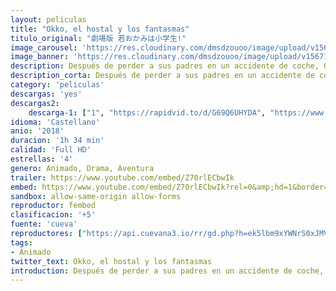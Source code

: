 ```yaml
---
layout: peliculas
title: "Okko, el hostal y los fantasmas"
titulo_original: "劇場版 若おかみは小学生!"
image_carousel: 'https://res.cloudinary.com/dmsdzouoo/image/upload/v1567139172/OKKKOPOSTER-min_yhvhv4.jpg'
image_banner: 'https://res.cloudinary.com/dmsdzouoo/image/upload/v1567139179/Cr%C3%ADtica-de-Okko-el-hostal-y-sus-fantasmas-destacada-El-Palomitr%C3%B3n-min_vvx9wg.jpg'
description: Después de perder a sus padres en un accidente de coche, Okko empieza a vivir en el campo con su abuela que lleva una posada japonesa tradicional. Mientras se prepara para ser la propietaria de la posada, empezará a ver fantasmas amistosos.
description_corta: Después de perder a sus padres en un accidente de coche, Okko empieza a vivir en el campo con su abuela que lleva una posada japonesa tradicional. Mientras se prepara para ser la propietaria de la posada, empezará a ver fantasmas amistosos.
category: 'peliculas'
descargas: 'yes'
descargas2:
    descarga-1: ["1", "https://rapidvid.to/d/G69Q6UHYDA", "https://www.google.com/s2/favicons?domain=openload.co","OpenLoad","https://res.cloudinary.com/imbriitneysam/image/upload/v1541473684/mexico.png", "Latino", "Full HD"]
idioma: 'Castellano'
anio: '2018'
duracion: '1h 34 min'
calidad: 'Full HD'
estrellas: '4'
genero: Animado, Drama, Aventura
trailer: https://www.youtube.com/embed/Z70rlECbwIk
embed: https://www.youtube.com/embed/Z70rlECbwIk?rel=0&amp;hd=1&border=0&wmode=opaque&enablejsapi=1&modestbranding=1&controls=1&showinfo=1
sandbox: allow-same-origin allow-forms
reproductor: fembed
clasificacion: '+5'
fuente: 'cueva'
reproductores: ["https://api.cuevana3.io/rr/gd.php?h=ek5lbm9xYWNrS0xJMVp5b21KREk0dFBLbjVkaHhkRGdrOG1jbnBpUnhhS1Z0bWFKb3RPeTZMZVdnNHVjeE5QRm1jV2duNm5RcnNEYzFaYVJkcVRiemFtU3FadVkyUT09"]
tags:
- Animado
twitter_text: Okko, el hostal y los fantasmas
introduction: Después de perder a sus padres en un accidente de coche, Okko empieza a vivir en el campo con su abuela que lleva una posada japonesa tradicional. Mientras se prepara para ser la propietaria de la posada, empezará a ver fantasmas amistosos.
---
```












